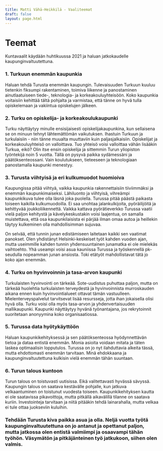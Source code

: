 ```yaml
---
title: Matti Vähä-Heikkilä - Vaaliteemat
draft: false
layout: page.html
---
```


# Teemat

Kuntavaalit käydään huhtikuussa 2021 ja haluan jatkokaudelle kaupunginvaltuutettuna.

### 1. Turkuun enemmän kaupunkia

Haluan tehdä Turusta enemmän kaupungin. Tulevaisuuden Turkuun kuuluu tietenkin fiksumpi rakentaminen, toimiva liikenne ja panostaminen ainutlaatuiseen tiede-, teknologia- ja korkeakouluyhteisöön. Koko kaupunkia voitaisiin kehittää tältä pohjalta ja varmistaa, että tänne on hyvä tulla opiskelemaan ja vakiintua opiskelujen jälkeen.

### 2. Turku on opiskelija- ja korkeakoulukaupunki

Turku näyttäytyy minulle ensisijaisesti opiskelijakaupunkina, kun sellaisena se on minuun tehnyt lähtemättömän vaikutuksen. Ihastuin Turkuun ja turkulaisiin - niin tänne muualta muuttaviin kuin paljasjalkaisiin. Opiskelijat ja korkeakouluyhteisö on valloittava. Tuo yhteisö voisi valloittaa vähän lisääkin Turkua, eikö? Olin itse ensin opiskelija ja sittemmin Turun yliopiston työntekijä noin 5 vuotta. Tällä on pysyvä paikka sydämessäni ja päätöksenteossani. Vain koulutukseen, tieteeseen ja teknologiaan panostamalla kaupunki menestyy.

### 3. Turusta viihtyisä ja eri kulkumuodot huomioiva

Kaupungissa pitää viihtyä, vaikka kaupunkia rakennettaisiin tiiviimmäksi ja enemmän kaupunkimaiseksi. Lähiluonto ja viihtyisä, vihreämpi kaupunkikuva tulee olla läsnä joka puolella. Turussa pitää päästä paikasta toiseen kaikilla kulkumuodoilla. Ei saa unohtaa jalankulkijoita, pyöräilijöitä ja kehittyvää joukkoliikennettä. Vaikka kattava pyörätieverkko Turussa vaatii vielä paljon kehitystä ja kävelykeskustakin voisi laajentua, on samalla muistettava, että osa kaupunkilaisista ei pärjää ilman omaa autoa ja heillekin täytyy kulkeminen olla mahdollisimman sujuvaa.

On selvää, että tunnin junan edistämiseen laitetaan kaikki sen vaatimat panokset. Olen yhdistänyt Helsinki-keskeiset työt kahden vuoden ajan, mutta useimmille kahden tunnin yhdensuuntainen junamatka ei ole mielekäs vaihtoehto. Yhä useampi voisi asua kauniissa Turussa ja työskennellä pk-seudulla nopeamman junan ansiosta. Toki etätyöt mahdollistavat tätä jo koko ajan enemmän.

### 4. Turku on hyvinvoinnin ja tasa-arvon kaupunki
Turkulaisten hyvinvointi on tärkeää. Sote-uudistus puhuttaa paljon, mutta on tärkeää huolehtia turkulaisten terveydestä ja hyvinvoinnista murroskauden aikana ennen kuin hyvinvointialueet ottavat tämän vastuulleen. Mielenterveyspalvelut tarvitsevat lisää resursseja, jotta ihan jokaisella olisi hyvä olla. Turku voisi olla myös tasa-arvon ja yhdenvertaisuuden mallikaupunki. Kaupunki näyttäytyy hyvänä työnantajana, jos rekrytoinnit suoritetaan anonyymina koko organisaatiossa.

### 5. Turussa data hyötykäyttöön

Haluan kaupunkikehityksessä ja sen päätöksenteossa hyödynnettävän tietoa ja dataa entistä enemmän. Monia asioita voidaan mitata ja täten laskea optimaalisin lopputulos. Turussa on jo nyt ilahduttavia alkeita tässä, mutta ehdottomasti enemmän tarvitaan. Minä ehdokkaana ja kaupunginvaltuutettuna kulkisin vielä enemmän tähän suuntaan.

### 6. Turun talous kuntoon

Turun talous on toistuvasti uutisissa. Eikä valitettavasti hyvässä sävyssä. Kaupungin talous on saatava kestävälle pohjalle, kun jatkuva velkaantuminen on toistunut vuodesta toiseen. Kaupunkikehityksen kautta ei ole saatavissa pikavoittoja, mutta pitkällä aikavälillä tilanne on saatava kuriin. Investointeja tarvitaan ja niitä pitääkin tehdä lainarahalla, mutta velkaa ei tule ottaa juokseviin kuluihin.


### Tehdään Turusta kiva paikka asua ja olla. Neljä vuotta työtä kaupunginvaltuutettuna on jo antanut ja opettanut paljon, mutta jatkossa olen entistä valmiimpi ja osaavampi tähän työhön. Väsymätön ja pitkäjänteinen työ jatkukoon, siihen olen valmis.

